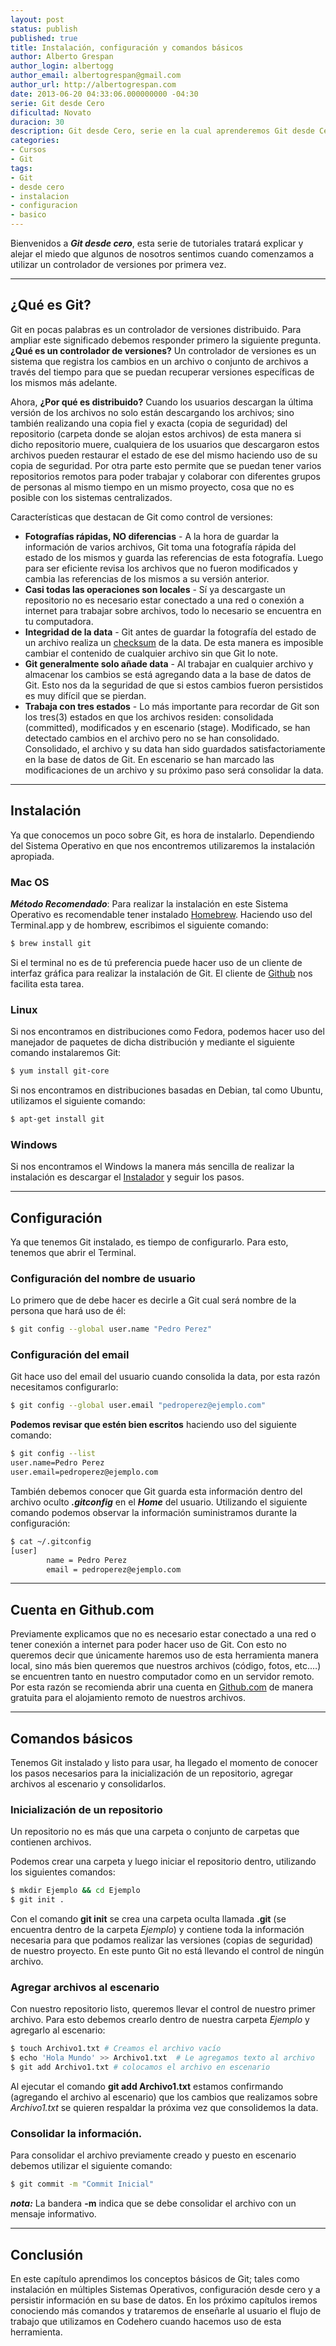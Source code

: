 ```yaml
---
layout: post
status: publish
published: true
title: Instalación, configuración y comandos básicos
author: Alberto Grespan
author_login: albertogg
author_email: albertogrespan@gmail.com
author_url: http://albertogrespan.com
date: 2013-06-20 04:33:06.000000000 -04:30
serie: Git desde Cero
dificultad: Novato
duracion: 30
description: Git desde Cero, serie en la cual aprenderemos Git desde Cero. Estudiaremos como instalar, configurar y utilizar Git para nuestros proyectos.
categories:
- Cursos
- Git
tags:
- Git
- desde cero
- instalacion
- configuracion
- basico
---
```

<p>Bienvenidos a <strong><em>Git desde cero</em></strong>, esta serie de tutoriales tratará explicar y alejar el miedo que algunos de nosotros sentimos cuando comenzamos a utilizar un controlador de versiones por primera vez.</p>

<hr />

<h2>¿Qué es Git?</h2>

<p>Git en pocas palabras es un controlador de versiones distribuido. Para ampliar este significado debemos responder primero la siguiente pregunta. <strong>¿Qué es un controlador de versiones?</strong> Un controlador de versiones es un sistema que registra los cambios en un archivo o conjunto de archivos a través del tiempo para que se puedan recuperar versiones específicas de los mismos más adelante.</p>

<p>Ahora, <strong>¿Por qué es distribuido?</strong> Cuando los usuarios descargan la última versión de los archivos no solo están descargando los archivos; sino también realizando una copia fiel y exacta (copia de seguridad) del repositorio (carpeta donde se alojan estos archivos) de esta manera si dicho repositorio muere, cualquiera de los usuarios que descargaron estos archivos pueden restaurar el estado de ese del mismo haciendo uso de su copia de seguridad. Por otra parte esto permite que se puedan tener varios repositorios remotos para poder trabajar y colaborar con diferentes grupos de personas al mismo tiempo en un mismo proyecto, cosa que no es posible con los sistemas centralizados.</p>

<p>Características que destacan de Git como control de versiones:</p>

<ul>
<li><strong>Fotografías rápidas, NO diferencias</strong> - A la hora de guardar la información de varios archivos, Git toma una fotografía rápida del estado de los mismos y guarda las referencias de esta fotografía. Luego para ser eficiente revisa los archivos que no fueron modificados y cambia las referencias de los mismos a su versión anterior.</li>
<li><strong>Casi todas las operaciones son locales</strong> - Sí ya descargaste un repositorio no es necesario estar conectado a una red o conexión a internet para trabajar sobre archivos, todo lo necesario se encuentra en tu computadora.</li>
<li><strong>Integridad de la data</strong> - Git antes de guardar la fotografía del estado de un archivo realiza un <a href="http://es.wikipedia.org/wiki/Suma_de_verificaci%C3%B3n">checksum</a> de la data. De esta manera es imposible cambiar el contenido de cualquier archivo sin que Git lo note.</li>
<li><strong>Git generalmente solo añade data</strong> - Al trabajar en cualquier archivo y almacenar los cambios se está agregando data a la base de datos de Git. Esto nos da la seguridad de que si estos cambios fueron persistidos es muy difícil que se pierdan.</li>
<li><strong>Trabaja con tres estados</strong> - Lo más importante para recordar de Git son los tres(3) estados en que los archivos residen: consolidada (committed), modificados y en escenario (stage). Modificado, se han detectado cambios en el archivo pero no se han consolidado. Consolidado, el archivo y su data han sido guardados satisfactoriamente en la base de datos de Git. En escenario se han marcado las modificaciones de un archivo y su próximo paso será consolidar la data.</li>
</ul>

<hr />

<h2>Instalación</h2>

<p>Ya que conocemos un poco sobre Git, es hora de instalarlo. Dependiendo del Sistema Operativo en que nos encontremos utilizaremos la instalación apropiada.</p>

<h3>Mac OS</h3>

<p><strong><em>Método Recomendado</em></strong>: Para realizar la instalación en este Sistema Operativo es recomendable tener instalado <a href="http://mxcl.github.io/homebrew/">Homebrew</a>. Haciendo uso del Terminal.app y de hombrew, escribimos el siguiente comando:</p>

```sh
$ brew install git
```

<p>Si el terminal no es de tú preferencia puede hacer uso de un cliente de interfaz gráfica para realizar la instalación de Git. El cliente de <a href="http://mac.github.com/">Github</a> nos facilita esta tarea.</p>

<h3>Linux</h3>

<p>Si nos encontramos en distribuciones como Fedora, podemos hacer uso del manejador de paquetes de dicha distribución y mediante el siguiente comando instalaremos Git:</p>



```sh
$ yum install git-core
```

<p>Si nos encontramos en distribuciones basadas en Debian, tal como Ubuntu, utilizamos el siguiente comando:</p>

```sh
$ apt-get install git
```

<h3>Windows</h3>

<p>Si nos encontramos el Windows la manera más sencilla de realizar la instalación es descargar el <a href="http://git-scm.com/download/win">Instalador</a> y seguir los pasos.</p>

<hr />

<h2>Configuración</h2>

<p>Ya que tenemos Git instalado, es tiempo de configurarlo. Para esto, tenemos que abrir el Terminal.</p>

<h3>Configuración del nombre de usuario</h3>

<p>Lo primero que de debe hacer es decirle a Git cual será nombre de la persona que hará uso de él:</p>

```sh
$ git config --global user.name "Pedro Perez"
```

<h3>Configuración del email</h3>

<p>Git hace uso del email del usuario cuando consolida la data, por esta razón necesitamos configurarlo:</p>

```sh
$ git config --global user.email "pedroperez@ejemplo.com"
```

<p><strong>Podemos revisar que estén bien escritos</strong> haciendo uso del siguiente comando:</p>

```sh
$ git config --list
user.name=Pedro Perez
user.email=pedroperez@ejemplo.com
```

<p>También debemos conocer que Git guarda esta información dentro del archivo oculto <strong><em>.gitconfig</em></strong> en el <strong><em>Home</em></strong> del usuario. Utilizando el siguiente comando podemos observar la información suministramos durante la configuración:</p>

```sh
$ cat ~/.gitconfig
[user]
        name = Pedro Perez
        email = pedroperez@ejemplo.com
```

<hr />

<h2>Cuenta en Github.com</h2>

<p>Previamente explicamos que no es necesario estar conectado a una red o tener conexión a internet para poder hacer uso de Git. Con esto no queremos decir que únicamente haremos uso de esta herramienta manera local, sino más bien queremos que nuestros archivos (código, fotos, etc.…) se encuentren tanto en nuestro computador como en un servidor remoto. Por esta razón se recomienda abrir una cuenta en <a href="http://github.com/">Github.com</a> de manera gratuita para el alojamiento remoto de nuestros archivos.</p>

<hr />

<h2>Comandos básicos</h2>

<p>Tenemos Git instalado y listo para usar, ha llegado el momento de conocer los pasos necesarios para la inicialización de un repositorio, agregar archivos al escenario y consolidarlos.</p>

<h3>Inicialización de un repositorio</h3>

<p>Un repositorio no es más que una carpeta o conjunto de carpetas que contienen archivos.</p>

<p>Podemos crear una carpeta y luego iniciar el repositorio dentro, utilizando los siguientes comandos:</p>

```sh
$ mkdir Ejemplo && cd Ejemplo
$ git init .
```

<p>Con el comando <strong>git init</strong> se crea una carpeta oculta llamada <strong>.git</strong> (se encuentra dentro de la carpeta <em>Ejemplo</em>) y contiene toda la información necesaria para que podamos realizar las versiones (copias de seguridad) de nuestro proyecto. En este punto Git no está llevando el control de ningún archivo.</p>

<h3>Agregar archivos al escenario</h3>

<p>Con nuestro repositorio listo, queremos llevar el control de nuestro primer archivo. Para esto debemos crearlo dentro de nuestra carpeta <em>Ejemplo</em> y agregarlo al escenario:</p>

```sh
$ touch Archivo1.txt # Creamos el archivo vacío
$ echo 'Hola Mundo' >> Archivo1.txt  # Le agregamos texto al archivo
$ git add Archivo1.txt # colocamos el archivo en escenario
```

<p>Al ejecutar el comando <strong>git add Archivo1.txt</strong> estamos confirmando (agregando el archivo al escenario) que los cambios que realizamos sobre <em>Archivo1.txt</em> se quieren respaldar la próxima vez que consolidemos la data.</p>

<h3>Consolidar la información.</h3>

<p>Para consolidar el archivo previamente creado y puesto en escenario debemos utilizar el siguiente comando:</p>

```sh
$ git commit -m "Commit Inicial"
```

<p><strong><em>nota:</em></strong> La bandera <strong>-m</strong> indica que se debe consolidar el archivo con un mensaje informativo.</p>

<hr />

<h2>Conclusión</h2>

<p>En este capítulo aprendimos los conceptos básicos de Git; tales como instalación en múltiples Sistemas Operativos, configuración desde cero y a persistir información en su base de datos. En los próximo capítulos iremos conociendo más comandos y trataremos de enseñarle al usuario el flujo de trabajo que utilizamos en Codehero cuando hacemos uso de esta herramienta.</p>
